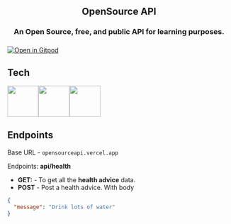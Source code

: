 <div align="center">
<h2>OpenSource API</h2>
<h3>An Open Source, free, and public API for learning purposes.<h3>
</div>

[![Open in Gitpod](https://gitpod.io/button/open-in-gitpod.svg)](https://gitpod.io/#https://github.com/Pradumnasaraf/OpenSource-API)

## Tech

<img src="https://cdn.jsdelivr.net/gh/devicons/devicon/icons/nodejs/nodejs-plain.svg"  height= "70"/><img src="https://cdn.jsdelivr.net/gh/devicons/devicon/icons/express/express-original.svg" height= "70" /><img src="https://cdn.jsdelivr.net/gh/devicons/devicon/icons/mongodb/mongodb-original.svg" height="70" />

## Endpoints

Base URL - `opensourceapi.vercel.app`

Endpoints: **api/health**

- **GET:** - To get all the **health advice** data.
- **POST** - Post a health advice. With body

```json
{
  "message": "Drink lots of water"
}
```
